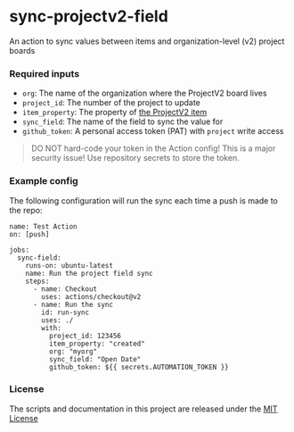 # sync-projectv2-field

An action to sync values between items and organization-level (v2) project boards

### Required inputs

- `org`: The name of the organization where the ProjectV2 board lives
- `project_id`: The number of the project to update
- `item_property`: The property of [the ProjectV2 item](https://docs.github.com/en/graphql/reference/objects#projectv2item)
- `sync_field`: The name of the field to sync the value for
- `github_token`: A personal access token (PAT) with `project` write access

> DO NOT hard-code your token in the Action config! This is a major security issue! Use repository secrets to store the token.

### Example config

The following configuration will run the sync each time a push is made to the repo:

```
name: Test Action
on: [push]

jobs:
  sync-field:
    runs-on: ubuntu-latest
    name: Run the project field sync
    steps:
      - name: Checkout
        uses: actions/checkout@v2
      - name: Run the sync
        id: run-sync
        uses: ./
        with:
          project_id: 123456
          item_property: "created"
          org: "myorg"
          sync_field: "Open Date"
          github_token: ${{ secrets.AUTOMATION_TOKEN }}
```

### License

The scripts and documentation in this project are released under the [MIT License](https://opensource.org/license/mit/)